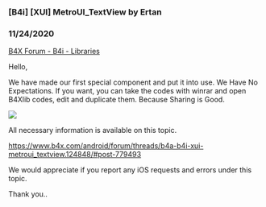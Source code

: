 ###  [B4i] [XUI] MetroUI_TextView by Ertan
### 11/24/2020
[B4X Forum - B4i - Libraries](https://www.b4x.com/android/forum/threads/124870/)

Hello,  
  
We have made our first special component and put it into use. We Have No Expectations. If you want, you can take the codes with winrar and open B4Xlib codes, edit and duplicate them. Because Sharing is Good.  
  
![](https://www.b4x.com/android/forum/attachments/1-gif.103436/)  
  
All necessary information is available on this topic.  
  
<https://www.b4x.com/android/forum/threads/b4a-b4i-xui-metroui_textview.124848/#post-779493>  
  
We would appreciate if you report any iOS requests and errors under this topic.  
  
Thank you..